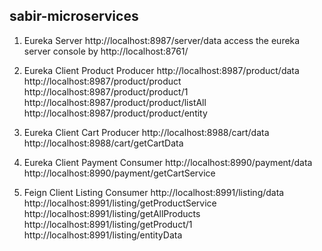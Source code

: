 sabir-microservices
-----------------------

1. Eureka Server http://localhost:8987/server/data
access the eureka server console by http://localhost:8761/

2. Eureka Client Product Producer http://localhost:8987/product/data
http://localhost:8987/product/product
http://localhost:8987/product/product/1
http://localhost:8987/product/product/listAll
http://localhost:8987/product/product/entity

3. Eureka Client Cart Producer http://localhost:8988/cart/data
http://localhost:8988/cart/getCartData

4. Eureka Client Payment Consumer http://localhost:8990/payment/data
http://localhost:8990/payment/getCartService

5. Feign Client Listing Consumer http://localhost:8991/listing/data
http://localhost:8991/listing/getProductService
http://localhost:8991/listing/getAllProducts
http://localhost:8991/listing/getProduct/1
http://localhost:8991/listing/entityData